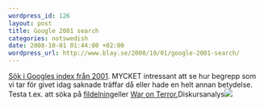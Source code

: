 ```yaml
--- 
wordpress_id: 126 
layout: post
title: Google 2001 search 
categories: notswedish
date: 2008-10-01 01:44:00 +02:00 
wordpress_url: http://www.blay.se/2008/10/01/google-2001-search/ 
---
```


[Sök i Googles index från 2001](http://www.google.com/search2001.html). MYCKET intressant att se hur begrepp som vi tar för givet idag saknade träffar då eller hade en helt annan betydelse. Testa t.ex. att söka på [fildelning](http://www.google.com/search2001/search?q=fildelning)eller [War on Terror.](http://www.google.com/search2001/search?q=fildelning)Diskursanalys![](http://www.google.com/search2001/search?q=fildelning) 